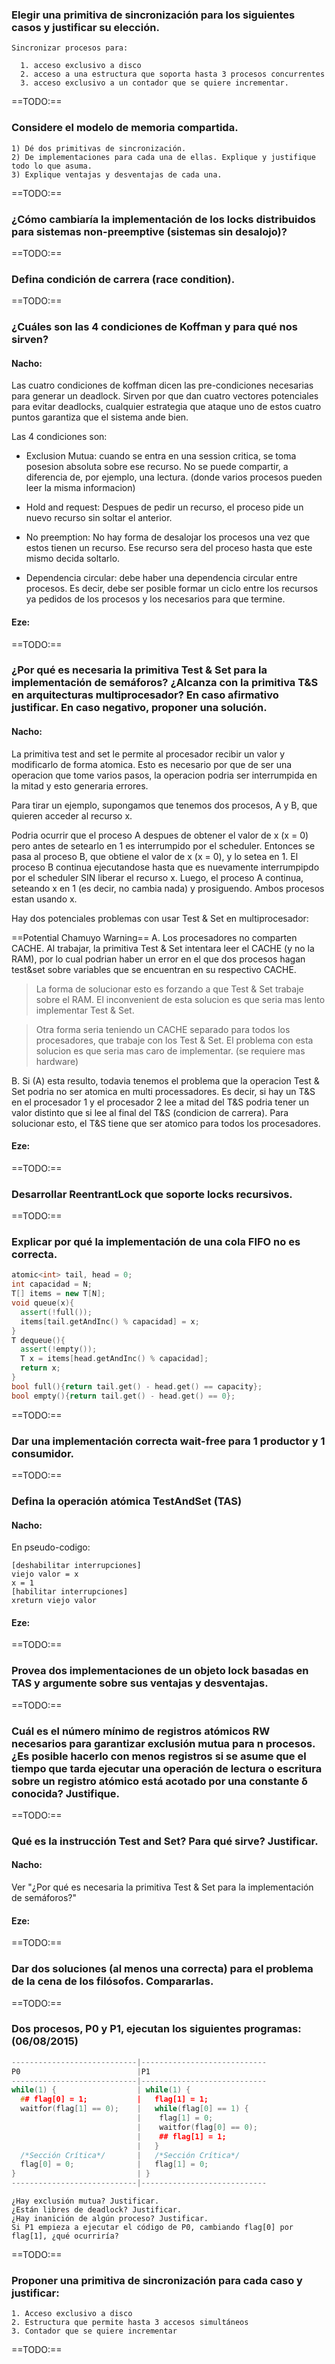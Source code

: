 ﻿### Elegir una primitiva de sincronización para los siguientes casos y justificar su elección. 

    Sincronizar procesos para: 

      1. acceso exclusivo a disco 
      2. acceso a una estructura que soporta hasta 3 procesos concurrentes
      3. acceso exclusivo a un contador que se quiere incrementar.

==TODO:==

### Considere el modelo de memoria compartida.

    1) Dé dos primitivas de sincronización. 
    2) De implementaciones para cada una de ellas. Explique y justifique todo lo que asuma. 
    3) Explique ventajas y desventajas de cada una.

==TODO:==

### ¿Cómo cambiaría la implementación de los locks distribuidos para sistemas non-preemptive (sistemas sin desalojo)?

==TODO:==

### Defina condición de carrera (race condition).

==TODO:==

### ¿Cuáles son las 4 condiciones de Koffman y para qué nos sirven?

#### Nacho:
Las cuatro condiciones de koffman dicen las pre-condiciones necesarias para generar un deadlock. Sirven por que dan cuatro vectores potenciales para evitar deadlocks, cualquier estrategia que ataque uno de estos cuatro puntos garantiza que el sistema ande bien. 

Las 4 condiciones son:

* Exclusion Mutua: cuando se entra en una session critica, se toma posesion absoluta sobre ese recurso. No se puede compartir, a diferencia de, por ejemplo, una lectura. (donde varios procesos pueden leer la misma informacion)

* Hold and request: Despues de pedir un recurso, el proceso pide un nuevo recurso sin soltar el anterior.

* No preemption: No hay forma de desalojar los procesos una vez que estos tienen un recurso. Ese recurso sera del proceso hasta que este mismo decida soltarlo.

* Dependencia circular: debe haber una dependencia circular entre procesos. Es decir, debe ser posible formar un ciclo entre los recursos ya pedidos de los procesos y los necesarios para que termine.

#### Eze:
==TODO:==

### ¿Por qué es necesaria la primitiva Test & Set para la implementación de semáforos? ¿Alcanza con la primitiva T&S en arquitecturas multiprocesador? En caso afirmativo justificar. En caso negativo, proponer una solución.

#### Nacho:
La primitiva test and set le permite al procesador recibir un valor y modificarlo de forma atomica. Esto es necesario por que de ser una operacion que tome varios pasos, la operacion podria ser interrumpida en la mitad y esto generaria errores.

Para tirar un ejemplo, supongamos que tenemos dos procesos, A y B, que quieren acceder al recurso x.

Podria ocurrir que el proceso A despues de obtener el valor de x (x = 0) pero antes de setearlo en 1 es interrumpido por el scheduler. Entonces se pasa al proceso B, que obtiene el valor de x (x = 0), y lo setea en 1. El proceso B continua ejecutandose hasta que es nuevamente interrumpipdo por el scheduler SIN liberar el recurso x. Luego, el proceso A continua, seteando x en 1 (es decir, no cambia nada) y prosiguendo. Ambos procesos estan usando x. 

Hay dos potenciales problemas con usar Test & Set en multiprocesador:

==Potential Chamuyo Warning==  A. Los procesadores no comparten CACHE. Al trabajar, la primitiva Test & Set intentara leer el CACHE (y no la RAM), por lo cual podrian haber un error en el que dos procesos hagan test&set sobre variables que se encuentran en su respectivo CACHE.

>  La forma de solucionar esto es forzando a que Test & Set trabaje sobre el RAM. El inconvenient de esta solucion es que seria mas lento implementar Test & Set. 

>  Otra forma seria teniendo un CACHE separado para todos los procesadores, que trabaje con los Test & Set. El problema con esta solucion es que seria mas caro de implementar. (se requiere mas hardware)

B. Si (A) esta resulto, todavia tenemos el problema que la operacion Test & Set podria no ser atomica en multi processadores. Es decir, si hay un T&S en el procesador 1 y el procesador 2 lee a mitad del T&S podria tener un valor distinto que si lee al final del T&S (condicion de carrera). Para solucionar esto, el T&S tiene que ser atomico para todos los procesadores.

#### Eze:
==TODO:==

### Desarrollar ReentrantLock que soporte locks recursivos.

==TODO:==

### Explicar por qué la implementación de una cola FIFO no es correcta.

```c++
atomic<int> tail, head = 0;
int capacidad = N;
T[] items = new T[N];
void queue(x){
  assert(!full());
  items[tail.getAndInc() % capacidad] = x;
}
T dequeue(){
  assert(!empty());
  T x = items[head.getAndInc() % capacidad];
  return x;
}
bool full(){return tail.get() - head.get() == capacity};
bool empty(){return tail.get() - head.get() == 0};
```

==TODO:==

### Dar una implementación correcta wait-free para 1 productor y 1 consumidor.

==TODO:==

### Defina la operación atómica TestAndSet (TAS)

#### Nacho:
En pseudo-codigo:

```
[deshabilitar interrupciones]
viejo valor = x
x = 1
[habilitar interrupciones]
xreturn viejo valor
```

#### Eze:
==TODO:==

### Provea dos implementaciones de un objeto lock basadas en TAS y argumente sobre sus ventajas y desventajas.

==TODO:==

### Cuál es el número mínimo de registros atómicos RW necesarios para garantizar exclusión mutua para n procesos. ¿Es posible hacerlo con menos registros si se asume que el tiempo que tarda ejecutar una operación de lectura o escritura sobre un registro atómico está acotado por una constante δ conocida? Justifique.

==TODO:==

### Qué es la instrucción Test and Set? Para qué sirve? Justificar.

#### Nacho:
Ver "¿Por qué es necesaria la primitiva Test & Set para la implementación de semáforos?"

#### Eze:
==TODO:==

### Dar dos soluciones (al menos una correcta) para el problema de la cena de los filósofos. Compararlas.

==TODO:==

### Dos procesos, P0 y P1, ejecutan los siguientes programas: (06/08/2015)

```c++
----------------------------|----------------------------
P0                          |P1
----------------------------|----------------------------
while(1) {                  | while(1) {
  ## flag[0] = 1;           |   flag[1] = 1;
  waitfor(flag[1] == 0);    |   while(flag[0] == 1) {
                            |    flag[1] = 0;
                            |    waitfor(flag[0] == 0);
                            |    ## flag[1] = 1;
                            |   }
  /*Sección Crítica*/       |   /*Sección Crítica*/
  flag[0] = 0;              |   flag[1] = 0;
}                           | }
----------------------------|----------------------------
```

    ¿Hay exclusión mutua? Justificar.
    ¿Están libres de deadlock? Justificar.
    ¿Hay inanición de algún proceso? Justificar.
    Si P1 empieza a ejecutar el código de P0, cambiando flag[0] por flag[1], ¿qué ocurriría?

==TODO:==

### Proponer una primitiva de sincronización para cada caso y justificar:

    1. Acceso exclusivo a disco
    2. Estructura que permite hasta 3 accesos simultáneos
    3. Contador que se quiere incrementar

==TODO:==